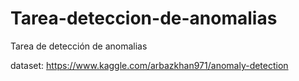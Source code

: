 # Tarea-deteccion-de-anomalias
Tarea de detección de anomalias

dataset: https://www.kaggle.com/arbazkhan971/anomaly-detection
